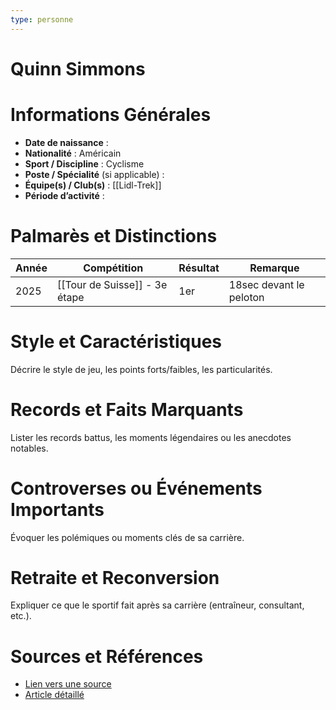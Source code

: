 ```yaml
---
type: personne
---
```


# Quinn Simmons

# Informations Générales
- **Date de naissance** :  
- **Nationalité** :  Américain
- **Sport / Discipline** :  Cyclisme
- **Poste / Spécialité** (si applicable) :  
- **Équipe(s) / Club(s)** :  [[Lidl-Trek]]
- **Période d’activité** :  

# Palmarès et Distinctions
| Année | Compétition                   | Résultat | Remarque                |
| ----- | ----------------------------- | -------- | ----------------------- |
| 2025  | [[Tour de Suisse]] - 3e étape | 1er      | 18sec devant le peloton |

# Style et Caractéristiques
Décrire le style de jeu, les points forts/faibles, les particularités.

# Records et Faits Marquants
Lister les records battus, les moments légendaires ou les anecdotes notables.

# Controverses ou Événements Importants
Évoquer les polémiques ou moments clés de sa carrière.

# Retraite et Reconversion
Expliquer ce que le sportif fait après sa carrière (entraîneur, consultant, etc.).

# Sources et Références
- [Lien vers une source](#)
- [Article détaillé](#)
